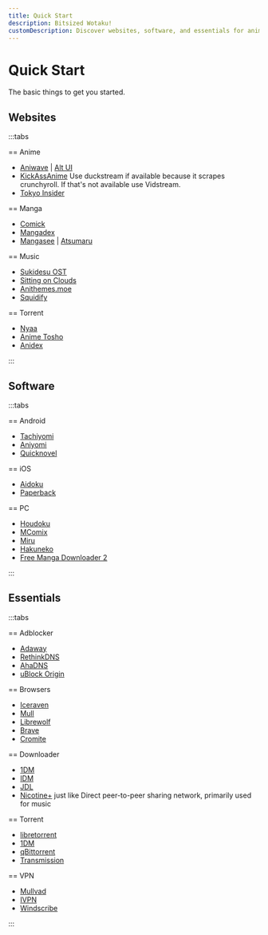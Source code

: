 ```yaml
---
title: Quick Start
description: Bitsized Wotaku!
customDescription: Discover websites, software, and essentials for anime, manga, music, and more. Get started with these curated resources for otaku enthusiasts.
---
```

# Quick Start
The basic things to get you started.

## Websites

:::tabs

== Anime

- [Aniwave](https://aniwave.to/home) | [Alt UI](https://9animehq.to/home) <Badge text="Formerly 9anime"/>
- [KickAssAnime](https://kickassanime.am/) <tooltip>Use duckstream if available because it scrapes crunchyroll. If that's not available use Vidstream.</tooltip>
- [Tokyo Insider](https://www.tokyoinsider.com/) <Badge text="DDL" />

== Manga

- [Comick](https://comick.app/home)
- [Mangadex](https://mangadex.org/)
- [Mangasee](https://mangasee123.com/) | [Atsumaru](https://atsu.moe/)

== Music

- [Sukidesu OST](https://sukidesuost.info/) <Badge type="info" text="Mega" /><Badge type="info" text="Torrent" />
- [Sitting on Clouds](https://www.sittingonclouds.net/) <Badge text="DDL" />
- [Anithemes.moe](https://animethemes.moe/) <Badge text="stream" />
- [Squidify](https://www.squidify.org/) <Badge text="stream" />

== Torrent

- [Nyaa](https://nyaa.si/)
- [Anime Tosho](https://animetosho.org/)
- [Anidex](https://anidex.info/)

:::

## Software

:::tabs 

== Android

- [Tachiyomi](https://github.com/tachiyomiorg/tachiyomi/) <Badge icon="i-octicon-globe" text="Web" link="https://tachiyomi.org/"/> <Badge icon="i-octicon-repo-forked" text="Forks" link="https://tachiyomi.org/forks/" /> <Badge text="Manga" />
- [Aniyomi](https://github.com/jmir1/aniyomi-mpv-beta) <Badge text="Anime" /> <Badge text="Manga" />
- [Quicknovel](https://github.com/LagradOst/QuickNovel) <Badge text="LN" />

== iOS

- [Aidoku](https://github.com/Aidoku/Aidoku) <Badge text="Manga" />
- [Paperback](https://github.com/Paperback-iOS/app) <Badge text="Manga" />

== PC

- [Houdoku](https://github.com/xgi/houdoku) <Badge text="Manga" />
- [MComix](https://sourceforge.net/projects/mcomix/files/) <Badge text="Manga" />
- [Miru](https://github.com/ThaUnknown/miru/) <Badge text="Anime" />
- [Hakuneko](https://github.com/manga-download/hakuneko) <Badge text="Downloader" /> <Badge text="Anime" /> <Badge  text="Manga" />
- [Free Manga Downloader 2](https://github.com/dazedcat19/FMD2) <Badge text="Downloader" /> <Badge  text="Manga" />

:::

## Essentials

:::tabs

== Adblocker

- [Adaway](https://adaway.org/) <Badge text="Android" />
- [RethinkDNS](https://rethinkdns.com/) <Badge text="Android" />
- [AhaDNS](https://blitz-setup.ahadns.com/) <Badge text="iOS" />
- [uBlock Origin](https://ublockorigin.com/) <Badge text="Browser" />

== Browsers

- [Iceraven](https://github.com/fork-maintainers/iceraven-browser) <Badge text="Android" />
- [Mull](https://github.com/Divested-Mobile/Mull-Fenix) <Badge text="Android" />
- [Librewolf](https://librewolf.net/) <Badge text="Windows" /> <Badge text="Linux" /> <Badge  text="MacOS" />
- [Brave](https://brave.com/) <Badge text="Android" /> <Badge  text="iOS" /> <Badge text="Windows" /> <Badge  text="Linux" /> <Badge text="MacOS" />
- [Cromite](https://github.com/uazo/cromite) <Badge text="Android" />

== Downloader

- [1DM](https://play.google.com/store/apps/details?id=idm.internet.download.manager&hl=en&gl=US) <Badge text="Android" />
- [IDM](https://www.internetdownloadmanager.com/) <Badge text="Activator" link="https://massgrave.dev/idm-activation-script.html" /> <Badge text="Windows" />
- [JDL](https://jdownloader.org/) <Badge text="Debloat" link="https://rentry.org/jdownloader2" /> <Badge text="Windows" /> <Badge  text="Linux" /> <Badge  text="MacOS" />
- [Nicotine+](https://nicotine-plus.org/) <Badge text="p2p" /> <Badge  text="Windows" /> <Badge  text="Linux" /> <Badge  text="MacOS" /> <tooltip>just like Direct peer-to-peer sharing network, primarily used for music</tooltip>

== Torrent

- [libretorrent](https://play.google.com/store/apps/details?id=org.proninyaroslav.libretorrent) <Badge text="Android" />
- [1DM](https://play.google.com/store/apps/details?id=idm.internet.download.manager&hl=en&gl=US) <Badge text="Android" />
- [qBittorrent](https://www.qbittorrent.org/) <Badge text="Enhanced" link="https://github.com/c0re100/qBittorrent-Enhanced-Edition" /> <Badge text="Dark theme" link="https://github.com/maboroshin/qBittorrentDarktheme" /> <Badge text="Windows" /> <Badge  text="Linux" /> <Badge  text="MacOS" />
- [Transmission](https://transmissionbt.com/) <Badge text="Windows" /> <Badge  text="Linux" /> <Badge  text="MacOS" />

== VPN

- [Mullvad](https://mullvad.net/) <Badge text="Paid" />
- [IVPN](https://www.ivpn.net/) <Badge text="Paid" />
- [Windscribe](https://windscribe.com/) <Badge text="Freemium" />

:::
